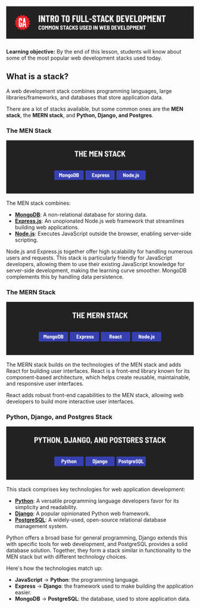 # ![Intro to Full-Stack Development - Common Stacks Used in Web Development](./assets/hero.png)

**Learning objective:** By the end of this lesson, students will know about some of the most popular web development stacks used today.

## What is a stack?

A web development stack combines programming languages, large libraries/frameworks, and databases that store application data.

There are a lot of stacks available, but some common ones are the **MEN stack**, the **MERN stack**, and **Python, Django, and Postgres**.

### The MEN Stack

![MEN stack technologies](./assets/men-stack.png)

The MEN stack combines:

- **[MongoDB](https://www.mongodb.com/)**: A non-relational database for storing data.
- **[Express.js](https://expressjs.com/)**: An unopionated Node.js web framework that streamlines building web applications.
- **[Node.js](https://nodejs.org/)**: Executes JavaScript outside the browser, enabling server-side scripting.

Node.js and Express.js together offer high scalability for handling numerous users and requests. This stack is particularly friendly for JavaScript developers, allowing them to use their existing JavaScript knowledge for server-side development, making the learning curve smoother. MongoDB complements this by handling data persistence.

### The MERN Stack

![MERN stack technologies](./assets/mern-stack.png)

The MERN stack builds on the technologies of the MEN stack and adds React for building user interfaces. React is a front-end library known for its component-based architecture, which helps create reusable, maintainable, and responsive user interfaces.

React adds robust front-end capabilities to the MEN stack, allowing web developers to build more interactive user interfaces.

### Python, Django, and Postgres Stack

![Python Django Postgres technologies](./assets/python-django-postgres.png)

This stack comprises key technologies for web application development:

- **[Python](https://docs.python.org/3/)**: A versatile programming language developers favor for its simplicity and readability.
- **[Django](https://docs.djangoproject.com/en/5.0/)**: A popular opinionated Python web framework.
- **[PostgreSQL](https://www.postgresql.org/docs/)**: A widely-used, open-source relational database management system.

Python offers a broad base for general programming, Django extends this with specific tools for web development, and PostgreSQL provides a solid database solution. Together, they form a stack similar in functionality to the MEN stack but with different technology choices.

Here's how the technologies match up:

- **JavaScript** -> **Python**: the programming language.
- **Express** -> **Django**: the framework used to make building the application easier.
- **MongoDB** -> **PostgreSQL**: the database, used to store application data.
